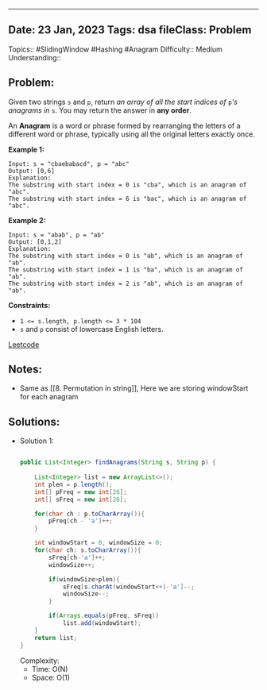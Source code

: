 
---
Date: 23 Jan, 2023
Tags: dsa
fileClass: Problem
---
Topics:: #SlidingWindow #Hashing #Anagram 
Difficulty::  Medium
Understanding:: 
## Problem: 
Given two strings `s` and `p`, return _an array of all the start indices of_ `p`_'s anagrams in_ `s`. You may return the answer in **any order**.

An **Anagram** is a word or phrase formed by rearranging the letters of a different word or phrase, typically using all the original letters exactly once.

**Example 1:**

	Input: s = "cbaebabacd", p = "abc"
	Output: [0,6]
	Explanation:
	The substring with start index = 0 is "cba", which is an anagram of "abc".
	The substring with start index = 6 is "bac", which is an anagram of "abc".
**Example 2:**

	Input: s = "abab", p = "ab"
	Output: [0,1,2]
	Explanation:
	The substring with start index = 0 is "ab", which is an anagram of "ab".
	The substring with start index = 1 is "ba", which is an anagram of "ab".
	The substring with start index = 2 is "ab", which is an anagram of "ab".
 

**Constraints:**

- `1 <= s.length, p.length <= 3 * 104`
- `s` and `p` consist of lowercase English letters.

[Leetcode](https://leetcode.com/problems/find-all-anagrams-in-a-string/)

## Notes: 
- Same as [[8. Permutation in string]], Here we are storing windowStart for each anagram

## Solutions: 

- Solution 1: 
	```java
	
	public List<Integer> findAnagrams(String s, String p) {
        
        List<Integer> list = new ArrayList<>();
        int plen = p.length();
        int[] pFreq = new int[26];
        int[] sFreq = new int[26];

        for(char ch : p.toCharArray()){
            pFreq[ch - 'a']++;
        }

        int windowStart = 0, windowSize = 0;
        for(char ch: s.toCharArray()){
            sFreq[ch-'a']++;
            windowSize++;

            if(windowSize>plen){
                sFreq[s.charAt(windowStart++)-'a']--;
                windowSize--;
            }

            if(Arrays.equals(pFreq, sFreq))
                list.add(windowStart);
        }
        return list;
    }
	
	```
	Complexity: 
	- Time: O(N)
	- Space: O(1)

